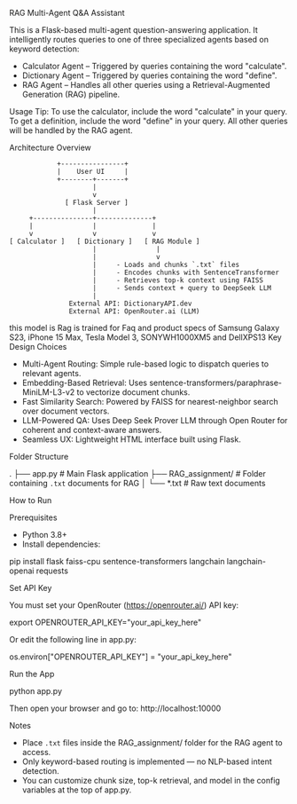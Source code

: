
RAG Multi-Agent Q&A Assistant

This is a Flask-based multi-agent question-answering application. It intelligently routes queries to one of three specialized agents based on keyword detection:

-  Calculator Agent – Triggered by queries containing the word "calculate".
-  Dictionary Agent – Triggered by queries containing the word "define".
-  RAG Agent – Handles all other queries using a Retrieval-Augmented Generation (RAG) pipeline.

 Usage Tip:
To use the calculator, include the word "calculate" in your query.
To get a definition, include the word "define" in your query.
All other queries will be handled by the RAG agent.

 Architecture Overview

                +----------------+
                |    User UI     |
                +--------+-------+
                         |
                         v
                  [ Flask Server ]
                         |
         +---------------+--------------+
         |               |              |
         v               v              v
    [ Calculator ]   [ Dictionary ]   [ RAG Module ]
                         |               |
                         |               v
                         |     - Loads and chunks `.txt` files
                         |     - Encodes chunks with SentenceTransformer
                         |     - Retrieves top-k context using FAISS
                         |     - Sends context + query to DeepSeek LLM
                         |
                   External API: DictionaryAPI.dev
                   External API: OpenRouter.ai (LLM)

this model is Rag is trained for Faq and product specs of Samsung Galaxy S23, iPhone 15 Max, Tesla Model 3, SONYWH1000XM5 and DellXPS13 
 Key Design Choices

- Multi-Agent Routing: Simple rule-based logic to dispatch queries to relevant agents.
- Embedding-Based Retrieval: Uses sentence-transformers/paraphrase-MiniLM-L3-v2 to vectorize document chunks.
- Fast Similarity Search: Powered by FAISS for nearest-neighbor search over document vectors.
- LLM-Powered QA: Uses Deep Seek Prover LLM through Open Router for coherent and context-aware answers.
- Seamless UX: Lightweight HTML interface built using Flask.

Folder Structure

.
├── app.py                 # Main Flask application
├── RAG_assignment/        # Folder containing `.txt` documents for RAG
│   └── *.txt              # Raw text documents

 How to Run

 Prerequisites

- Python 3.8+
- Install dependencies:

pip install flask faiss-cpu sentence-transformers langchain langchain-openai requests

 Set API Key

You must set your OpenRouter (https://openrouter.ai/) API key:

export OPENROUTER_API_KEY="your_api_key_here"

Or edit the following line in app.py:

os.environ["OPENROUTER_API_KEY"] = "your_api_key_here"

 Run the App

python app.py

Then open your browser and go to: http://localhost:10000

 Notes

- Place `.txt` files inside the RAG_assignment/ folder for the RAG agent to access.
- Only keyword-based routing is implemented — no NLP-based intent detection.
- You can customize chunk size, top-k retrieval, and model in the config variables at the top of app.py.



